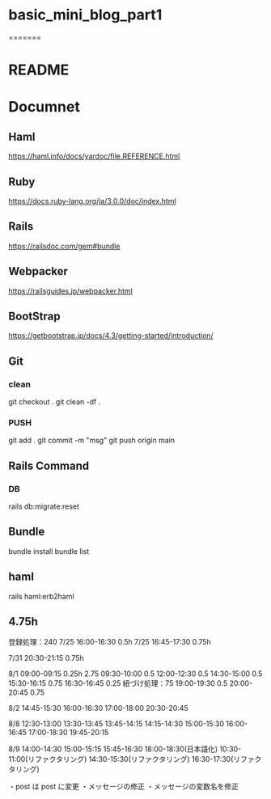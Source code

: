 # basic_mini_blog_part1
=======
# README

# Documnet
## Haml
https://haml.info/docs/yardoc/file.REFERENCE.html

## Ruby
https://docs.ruby-lang.org/ja/3.0.0/doc/index.html

## Rails
https://railsdoc.com/gem#bundle 

## Webpacker
https://railsguides.jp/webpacker.html

## BootStrap
https://getbootstrap.jp/docs/4.3/getting-started/introduction/

## Git
### clean
git checkout .
git clean -df .

### PUSH
git add .
git commit -m "msg"
git push origin main

## Rails Command
### DB
rails db:migrate:reset

## Bundle
bundle install
bundle list

## haml
rails haml:erb2haml

##  4.75h
登録処理：240 
7/25 16:00-16:30 0.5h
7/25 16:45-17:30 0.75h

7/31 20:30-21:15 0.75h

8/1 09:00-09:15 0.25h   2.75
      09:30-10:00 0.5
      12:00-12:30 0.5 
      14:30-15:00 0.5
      15:30-16:15 0.75
      16:30-16:45 0.25
紐づけ処理：75
      19:00-19:30 0.5
      20:00-20:45 0.75

8/2
14:45-15:30
16:00-16:30
17:00-18:00
20:30-20:45

8/8
  12:30-13:00
  13:30-13:45
  13:45-14:15
  14:15-14:30
  15:00-15:30
  16:00-16:45
  17:00-18:30
  19:45-20:15

8/9
  14:00-14:30
  15:00-15:15
  15:45-16:30
  18:00-18:30(日本語化)
  10:30-11:00(リファクタリング)
  14:30-15:30(リファクタリング)
  16:30-17:30(リファクタリング)

 ・post は post に変更
 ・メッセージの修正
 ・メッセージの変数名を修正